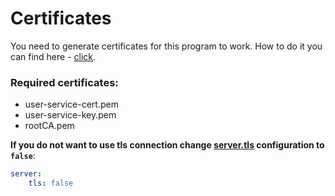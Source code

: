 # Certificates

You need to generate certificates for this program to work. How to do it you can find here - [click](https://github.com/Durudex/durudex-gateway/blob/main/cert/README.md).

### Required certificates:
+ user-service-cert.pem
+ user-service-key.pem
+ rootCA.pem

**If you do not want to use tls connection change [server.tls](https://github.com/Durudex/durudex-user-service/blob/main/configs/main.yml) configuration to `false`**:
```yml
server:
    tls: false
```
